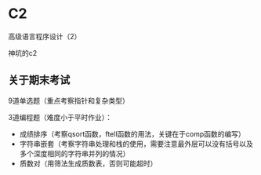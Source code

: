 # C2

高级语言程序设计（2）

神坑的c2

## 关于期末考试

9道单选题（重点考察指针和复杂类型）

3道编程题（难度小于平时作业）：
- 成绩排序（考察qsort函数，ftell函数的用法，关键在于comp函数的编写）
- 字符串嵌套（考察字符串处理和栈的使用，需要注意最外层可以没有括号以及多个深度相同的字符串并列的情况）
- 质数对（用筛法生成质数表，否则可能超时）

